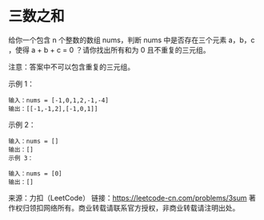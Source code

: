 # 三数之和

给你一个包含 n 个整数的数组 nums，判断 nums 中是否存在三个元素 a，b，c ，使得 a + b + c = 0 ？请你找出所有和为 0 且不重复的三元组。

注意：答案中不可以包含重复的三元组。

示例 1：

```
输入：nums = [-1,0,1,2,-1,-4]
输出：[[-1,-1,2],[-1,0,1]]
```

示例 2：

```
输入：nums = []
输出：[]
示例 3：

输入：nums = [0]
输出：[]
```

来源：力扣（LeetCode）
链接：<https://leetcode-cn.com/problems/3sum>
著作权归领扣网络所有。商业转载请联系官方授权，非商业转载请注明出处。
